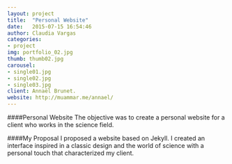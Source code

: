 ```yaml
---
layout: project
title:  "Personal Website"
date:   2015-07-15 16:54:46
author: Claudia Vargas
categories:
- project
img: portfolio_02.jpg
thumb: thumb02.jpg
carousel:
- single01.jpg
- single02.jpg
- single03.jpg
client: Annaël Brunet.
website: http://muammar.me/annael/
---
```

####Personal Website
The objective was to create a personal website for a client who works in the science field.


####My Proposal
I proposed a website based on Jekyll. I created an interface inspired in a classic design and the world of science with a personal touch that characterized my client.